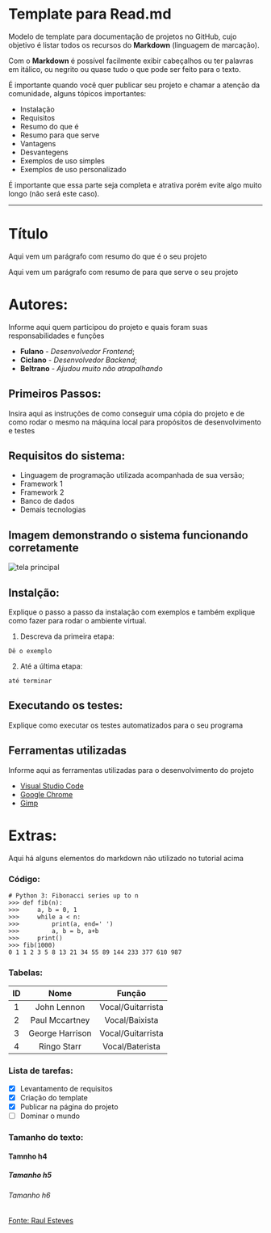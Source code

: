 # Template para Read.md

Modelo de template para documentação de projetos no GitHub, cujo objetivo é listar todos os recursos do **Markdown** (linguagem de marcação).

Com o **Markdown** é possível facilmente exibir cabeçalhos ou ter palavras em itálico, ou negrito ou quase tudo o que pode ser feito para o texto.

É importante quando você quer publicar seu projeto e chamar a atenção da comunidade, alguns tópicos importantes:

* Instalação
* Requisitos
* Resumo do que é
* Resumo para que serve
* Vantagens
* Desvantegens
* Exemplos de uso simples
* Exemplos de uso personalizado

É importante que essa parte seja completa e atrativa porém evite algo muito longo (não será este caso).

-------------------------------------------------------------------------------------------------------------------------------------------

# Título 

Aqui vem um parágrafo com resumo do que é o seu projeto

Aqui vem um parágrafo com resumo de para que serve o seu projeto

# Autores:

Informe aqui quem participou do projeto e quais foram suas responsabilidades e funções

* **Fulano** - *Desenvolvedor Frontend*;
* **Ciclano** - *Desenvolvedor Backend*;
* **Beltrano** - *Ajudou muito não atrapalhando*

## Primeiros Passos:

Insira aqui as instruções de como conseguir uma cópia do projeto e de como rodar o mesmo na máquina local para propósitos de desenvolvimento e testes

## Requisitos do sistema:

* Linguagem de programação utilizada acompanhada de sua versão;
* Framework 1
* Framework 2
* Banco de dados
* Demais tecnologias

## Imagem demonstrando o sistema funcionando corretamente 

![tela principal](https://docs.microsoft.com/pt-br/windows/terminal/images/powerline-powershell.png)

## Instalção:

Explique o passo a passo da instalação com exemplos e também explique como fazer para rodar o ambiente virtual.

1. Descreva da primeira etapa:
```
Dê o exemplo
```
2. Até a última etapa:
```
até terminar
```

## Executando os testes:

Explique como executar os testes automatizados para o seu programa

## Ferramentas utilizadas

Informe aqui as ferramentas utilizadas para o desenvolvimento do projeto

* [Visual Studio Code](https://code.visualstudio.com/)
* [Google Chrome](https://www.google.pt/intl/pt-PT/chrome/?brand=CHBD&gclid=Cj0KCQjwn_LrBRD4ARIsAFEQFKt3kLTIsdU6a-sk3FKsxrhplkKaYNHo6Pt3aRbaEAJ3TK4fZslZmtUaAvHVEALw_wcB&gclsrc=aw)
* [Gimp](https://www.gimp.org/)

# Extras:

Aqui há alguns elementos do markdown não utilizado no tutorial acima

### Código:
```
# Python 3: Fibonacci series up to n
>>> def fib(n):
>>>     a, b = 0, 1
>>>     while a < n:
>>>         print(a, end=' ')
>>>         a, b = b, a+b
>>>     print()
>>> fib(1000)
0 1 1 2 3 5 8 13 21 34 55 89 144 233 377 610 987
```

### Tabelas:

| ID |       Nome      |       Função      |
|:--:|:---------------:|:-----------------:|
|  1 | John Lennon     | Vocal/Guitarrista |
|  2 | Paul Mccartney  | Vocal/Baixista    |
|  3 | George Harrison | Vocal/Guitarrista |
|  4 | Ringo Starr     | Vocal/Baterista   |

### Lista de tarefas:

- [x] Levantamento de requisitos
- [x] Criação do template
- [x] Publicar na página do projeto 
- [ ] Dominar o mundo

### Tamanho do texto:

#### Tamnho h4
##### Tamanho h5
###### Tamanho h6

[Fonte: Raul Esteves](https://medium.com/@raullesteves/github-como-fazer-um-readme-md-bonit%C3%A3o-c85c8f154f8)